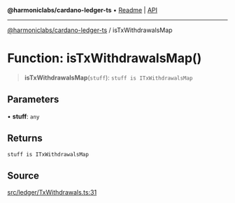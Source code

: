 **@harmoniclabs/cardano-ledger-ts** • [Readme](../README.md) \| [API](../globals.md)

***

[@harmoniclabs/cardano-ledger-ts](../README.md) / isTxWithdrawalsMap

# Function: isTxWithdrawalsMap()

> **isTxWithdrawalsMap**(`stuff`): `stuff is ITxWithdrawalsMap`

## Parameters

• **stuff**: `any`

## Returns

`stuff is ITxWithdrawalsMap`

## Source

[src/ledger/TxWithdrawals.ts:31](https://github.com/HarmonicLabs/cardano-ledger-ts/blob/d1659b0/src/ledger/TxWithdrawals.ts#L31)
